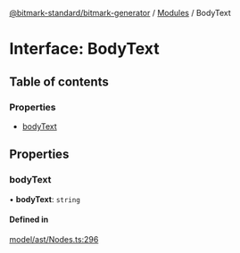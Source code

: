 [@bitmark-standard/bitmark-generator](../API.md) / [Modules](../modules.md) / BodyText

# Interface: BodyText

## Table of contents

### Properties

- [bodyText](BodyText.md#bodyText)

## Properties

### bodyText

• **bodyText**: `string`

#### Defined in

[model/ast/Nodes.ts:296](https://github.com/getMoreBrain/bitmark-generator/blob/a7a40de/src/model/ast/Nodes.ts#L296)
